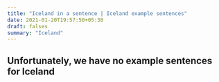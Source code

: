 ```yaml
---
title: "Iceland in a sentence | Iceland example sentences"
date: 2021-01-20T19:57:50+05:30
draft: falses
summary: "Iceland"
---
```

## Unfortunately, we have no example sentences for Iceland                 
